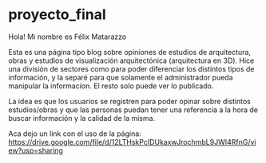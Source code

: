 # proyecto_final

Hola!
Mi nombre es Félix Matarazzo

Esta es una página tipo blog sobre opiniones de estudios de arquitectura, obras y estudios de visualización arquitectónica (arquitectura en 3D).
Hice una división de sectores como para poder diferenciar los distintos tipos de información, y la separé para que solamente el administrador pueda manipular la informacíon. El resto solo puede ver lo publicado.

La idea es que los usuarios se registren para poder opinar sobre distintos estudios/obras y que las personas puedan tener una referencia a la hora de buscar información y la calidad de la misma.

Aca dejo un link con el uso de la página: https://drive.google.com/file/d/12LTHskPcIDUkaxwJrochmbL9JWI4RfnG/view?usp=sharing
